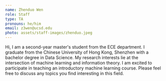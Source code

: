 ```yaml
---
name: Zhenduo Wen
role: Staff
type: TA
pronouns: he/him
email: z3wen@ucsd.edu
photo: assets/staff-images/zhenduo.jpeg
---
```

Hi, I am a second-year master's student from the ECE department. I graduate from the Chinese University of Hong Kong, Shenzhen with a bachelor degree in Data Science. My research interests lie at the intersection of machine learning and information theory. I am excited to participate in teaching an introductory machine learning course. Please feel free to discuss any topics you find interesting in this field. 